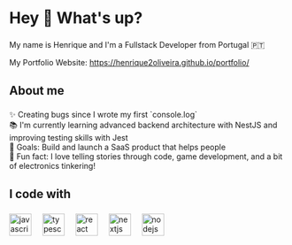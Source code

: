 <h1 align="left">Hey 👋 What's up?</h1>

###

<p align="left">My name is Henrique and I'm a Fullstack Developer from Portugal 🇵🇹</p>
<p align="left"> My Portfolio Website: <a href="https://henrique2oliveira.github.io/portfolio/">https://henrique2oliveira.github.io/portfolio/</a> </p>

###

<h2 align="left">About me</h2>

###

<p align="left">
✨ Creating bugs since I wrote my first `console.log`<br>
📚 I'm currently learning advanced backend architecture with NestJS and improving testing skills with Jest<br>
🎯 Goals: Build and launch a SaaS product that helps people<br>
🎲 Fun fact: I love telling stories through code, game development, and a bit of electronics tinkering!

</p>

###

<h2 align="left">I code with</h2>

###

<div align="left">
  <img src="https://cdn.jsdelivr.net/gh/devicons/devicon/icons/javascript/javascript-original.svg" height="40" alt="javascript logo"  />
  <img width="12" />
  <img src="https://cdn.jsdelivr.net/gh/devicons/devicon/icons/typescript/typescript-original.svg" height="40" alt="typescript logo"  />
  <img width="12" />
  <img src="https://cdn.jsdelivr.net/gh/devicons/devicon/icons/react/react-original.svg" height="40" alt="react logo"  />
  <img width="12" />
  <img src="https://cdn.jsdelivr.net/gh/devicons/devicon/icons/nextjs/nextjs-original.svg" height="40" alt="nextjs logo"  />
  <img width="12" />
  <img src="https://cdn.jsdelivr.net/gh/devicons/devicon/icons/nodejs/nodejs-original.svg" height="40" alt="nodejs logo"  />
  <img width="12" />
</div>
